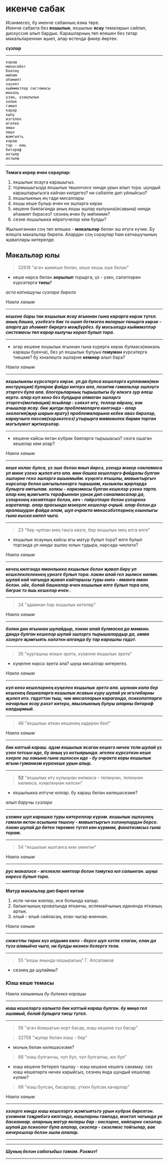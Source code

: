 # икенче сабак
Исәнмесез, бу икенче сабакның язма төре.  
Икенче сабакта без **яхшылык**, яхшылык **ясау** темаларын сайлап, дискуссия алып бардык. Карашларның төп өлешен без татар мәкальләреннән җыеп, алар өстендә фикер йөртек.    


**сүзләр**
***

```
караш
мөнәсәбәт
бәяләү
мөһим
әһәмият
хасият
кыйммәтләр системасы
мәкаль
үзаң, үзаңлылык
холык
гамәл
карар
кылу
изгелек
игелек
яман
явыз
җәмгыять
караш
тар - киң
битараф
ихтыяр
ихтыяҗ  
```
***
**Темага керер өчен сораулар:**
1. яхшылык ясауга карашыгыз.
2. тормышыгызда яхшылык *төшенчәсе* нинди урын алып тора. шундый карашларыгызга кайчан килдегез? ни сәбәпле дип уйлыйсыз?
3. яхшылыкның иң гади мисаллары
4. яхшы кеше булыр өчен ни эшләргә кирәк
5. кешене бәяләгәндә аның яхшы эшләр кылуына(ясавына) нинди әһәмият бирәсез? сезнең өчен бу мөһимме?
6. сезне яхшылыкка өйрәтүчеләр кем булды?

Җылынганнан соң төп өлешкә - **мәкальләр** белән эш итүгә күчик. 
Бу өлештә мәкальләр бирелә. Алардан соң сораулар һәм катнашучының җаваплары китерелде. 
## Мәкальләр юлы

> 32618 "агач җимеше белән, кеше яхшы эше белән"

- кеше нәрсә белән **аерылып** торырга, үз - үзен,  сәләтләрен күрсәтергә **тиеш**?

*аста катнашучы сүзләре бирелә*

*Наилә ханым*

***
***кешене бары тик яхшылык ясау ягыннан гына карарга кирәк түгел. аның башка, үзебезгә бик тә ошап бетмәген якларын танырга кирәк - аларга да әһәмият бирергә мәҗбүрбез.
бу мәсьәләдә кыйммәтләр системасы төп карар кылучы корал булып тора.***
***

- әгәр кешене яхшылык ягыннан гына күрергә кирәк булмаса(мәкаль карашы буенча), без ул яхшылык булуын **гомумән** күрсәтергә тиешме? бу юнәлештә эшләрне **кемнәр** алып бара?  

*Наилә ханым*

*** 
***яхшылыкны күрсәтергә кирәк. ул да булса кешеләргә кулланма(яки инструкция) буларак файда китерә ала, позитив гәмальләр эшләүгә этәргеч була ала. 
блогерьларның тырышлыгы бу өлкәгә зур өлеш кертә. алар күп кенә без булдыра алмаган эшләргә этәргеч(мотивация) ясыйлар : сәяхәт итү, телләр өйрәнү, вак ачышлар ясау.
бик җитди проблемаларга килгәндә -  алар экология(җир шарын ярату) проблемаларына кебек аваз бирәләр, караучыга пассив(хәрәкәтсез) утырырга мөмкинлек бирми торган мәгълүмәт җиткерәләр.***
***

- кешене кайсы яктан күбрәк бәяләргә тырышасыз? сезгә ошаган кешеләр кем алар?

*Наилә ханым*

***
***кеше ихлас булса, үз эше белән янып йөрсә, үзендә мәкер сакламаса ул мине үзенә җәлеп итә ала. мин башка кешеләргә файдалы булган эшләрне генә эшләргә ашыкмыйм. күңелгә ятышлы, мавыктыргыч нәрсәләр белән шөгыльләнәргә тырышам, кызыклы җирләрдә булырга омтылам.
холкы - харизмасы булган кешеләр үзенә тарта. алар киң җәмгыять тарафыннан үрнәк дип саналмасалар да, үзләренең хасиятләре белән, көч - гайрәтләре белән үзләренә караталар.
алар арасында мәкерле кешеләр очрый. алар белән дә аралашудан файда алам, шул очракта мөнәсәбәтләрнең озынлыгы гына кыска килеп чыга.***
***

> 23 "бер чулпан мең таңга көзге, бер яхшылык мең елга өлге"

- яхшылык ясауның кайсы ягы матур булып тора? өлге булып торганда ул нинди эшләү юлын тудыра, нәрсәдә чикләтә?

*Наилә ханым*

*** 
***көчең килгәндә яманлыкка яхшылык белән җавап бирү ул кешелеклелекнең үрнәге булып тора. ләкин алай гел эшлисе килми. шулай кай чагында җавап кайтарысы туры килә - яманга яман белән.
әйе, болай башкалар өчен яхшылык өлге булып тора ала, бигрәк тә яшь кешеләр өчен .***
***

> 24 "әдәмнән һәр яхшылык көтелер"

*Наилә ханым*

*** 
***бәлки дин ягыннан шулайдыр, ләкин алай булмаска да мөмкин. диндә булган кешеләр шулай эшләргә тырышалардыр да, әмма хәзерге җәмгыять халәтен алганда бу тар карашлы гадәт.***
***

> 35 "кургашны ялкын эретә, күңелне яхшылык эретә"

- куңелне нәрсә эретә ала? шуңа мисаллар китерегез.

*Наилә ханым*

***  
***күп кенә кешеләрнең күңелен яхшылык эретә ала. шуннан кала бер кешенең башкаларга яхшылык ясавын күрү шулай ук игътибарны җәлеп итә.
гадәттән тыш, чик мисалларын караганда, психопатларга начарлык ясау рәхәт китерә, явызлыкның булуы аларны битараф калдырмый.***
***

> 46 "яхшылык иткән кешенең кадерен бел!"

*Наилә ханым*

***  
***бик катгый караш. адәм яхшылык ясаган кешегә ничек тели шулай үз үзен тотсын иде, бу аның үз ихтыярында. игелек күрсәткән кеше хәерле эш хакына гына эшләсен иде - бу очракта коры яхшылык ягъни гуманизм күренеше урын алыр.***
***

> **52** "яхшылык итү кулыңнан килмәсә - телеңнән, телеңнән килмәсә, күңелеңнән килсен"

- яхшылыкка илтүче юллар. бу караш белән килешәсезме?

*алып баручы сүзләре*

***
***үземне шул карашка туры китерепләр күрәм. яхшылык эшләүнең гамәли яктан асылына төшенү - мавыктыргыч эзләнүләрдән берсе. ләкин шулай да бөтен тиремне түгеп көн күрмим, фанатизмсыз гына торам.*** 
***

> 54 "яхшылык кылганга кем үкенгән"

*Наилә ханым*

***
***рус макаләсе - игелекле ниятләр белән тәмугка юл салынган. шуңа киресе булып тора.***
***

**Матур мәкальләр дип биреп китәм**

1. исле чәчәк өзелер, исе болында калыр.
2. балыкчының кроватында ятканчы, ислемайчының идәнендә ятканың артык.
3. елый - елый сөйләсәң, елан чыгар өненнән.

*Наилә ханым*  

*** 
***сюжетлы тарих күз алдыма килә - берсе шул хәтле елаган, елан да түзә алмыйча чыга, ни булды икәнен белергә тели.***
***


> 55 "яхшы янында яхшырасың"  Г. Апсаламов

- сезнең дә шулаймы?

### Юаш кеше темасы

*Наилә ханымның бу бүлеккә карашы*

***
***юаш кешеләргә халыкта бик катгый караш булган. бу миңа гел ошамый, болай булырга тиеш түгел.***
***

> 56 "агач йомшагын корт басар, юаш кешене сүз басар"

> 32758 "җүләр белән юаш - бер"

- моның белән килешәсезме?

> 66 "юаш булганчы, чүп бул, чүп булганчы, юк бул"

- юаш кешене бетереп ташлау - юаш кешене кешегә санамау. сез юаш кешеләргә ничек карыйсыз, сезнең янда шундый кешеләр күпме?

> 68 "юаш булсаң, басарлар, үткен булсаң качарлар"

*Наилә ханым*

*** 
***хәзерге көндә юаш кешеләргә җәмгыятьтә урын күбрәк бирелгән. үземнем тәҗрибәгә килгәндә, юашларны гаиләдә, мәктәп чагында ук басканнар. аларның матур яклары бар : хисләрне, көйләрне сизәләр.  
шулай да психолог була алалар, сизелер - сизелмәс тойгылар, вак кичерешләр белән эшли алалар.***
***

***
***Шуның белән сабагыбыз тәмам. Рәхмәт!***
***